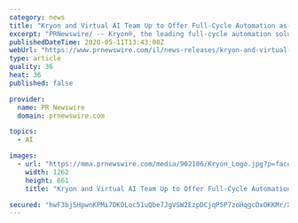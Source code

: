 ```yaml
---
category: news
title: "Kryon and Virtual AI Team Up to Offer Full-Cycle Automation as-a-Service"
excerpt: "PRNewswire/ -- Kryon®, the leading full-cycle automation solution provider known for its customer-centric approach to robotic process automation (RPA),"
publishedDateTime: 2020-05-11T13:43:00Z
webUrl: "https://www.prnewswire.com/il/news-releases/kryon-and-virtual-ai-team-up-to-offer-full-cycle-automation-as-a-service-301056668.html"
type: article
quality: 36
heat: 36
published: false

provider:
  name: PR Newswire
  domain: prnewswire.com

topics:
  - AI

images:
  - url: "https://mma.prnewswire.com/media/902106/Kryon_Logo.jpg?p=facebook"
    width: 1262
    height: 661
    title: "Kryon and Virtual AI Team Up to Offer Full-Cycle Automation as-a-Service"

secured: "hwF3bjSHpwnKPMi7DKOLoc51uQbe7JgVSW2EzpDCjqP5P7zoHqgcDxOKKMr/X6qwyc7/wG55kq5qeX9M6fLTPtJ0eBJeRjsyYv7vMNid+Rz6ngNqVpfLQyUgIFmm5zf/zdQGtFfdFAptBEHV0ujmYwHxn/SfU/iaysXpQRmzNWXkGLq8+4LkAx9krVAF5oCJTcQ6bEoUcayhB+YHuC71LMXpsKDsSwdOIiTXALJcjYaGBK9G0zzMhOpIibtZzoGaTlaW8kZgHiGB1FCgjxBPw8s6hvyZsTS3M7f7V/qTSkOvjf1jDyTZLX2eL2KRlBwe;OdYyXG+7UjcTGpQ1Wvam9w=="
---
```


